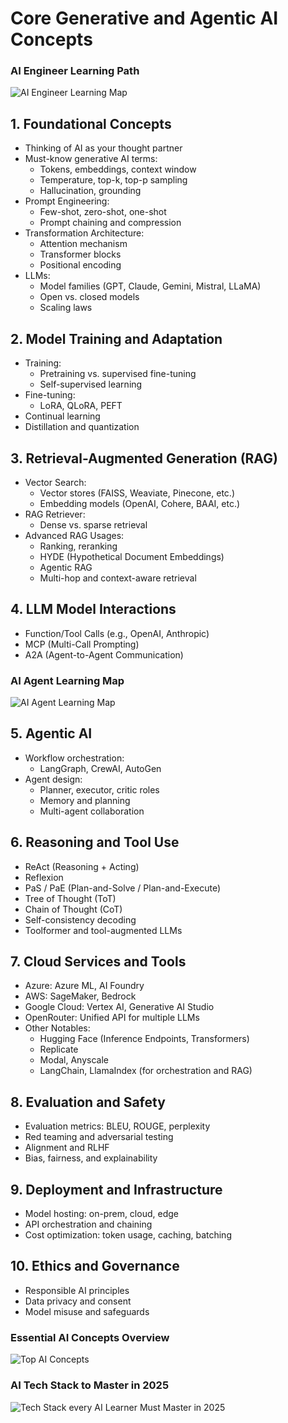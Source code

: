 # Core Generative and Agentic AI Concepts

### AI Engineer Learning Path
![AI Engineer Learning Map](../learning/AI%20Engineer.png)

## 1. Foundational Concepts
- Thinking of AI as your thought partner
- Must-know generative AI terms:
  - Tokens, embeddings, context window
  - Temperature, top-k, top-p sampling
  - Hallucination, grounding
- Prompt Engineering:
  - Few-shot, zero-shot, one-shot
  - Prompt chaining and compression
- Transformation Architecture:
  - Attention mechanism
  - Transformer blocks
  - Positional encoding
- LLMs:
  - Model families (GPT, Claude, Gemini, Mistral, LLaMA)
  - Open vs. closed models
  - Scaling laws

## 2. Model Training and Adaptation
- Training:
  - Pretraining vs. supervised fine-tuning
  - Self-supervised learning
- Fine-tuning:
  - LoRA, QLoRA, PEFT
- Continual learning
- Distillation and quantization

## 3. Retrieval-Augmented Generation (RAG)
- Vector Search:
  - Vector stores (FAISS, Weaviate, Pinecone, etc.)
  - Embedding models (OpenAI, Cohere, BAAI, etc.)
- RAG Retriever:
  - Dense vs. sparse retrieval
- Advanced RAG Usages:
  - Ranking, reranking
  - HYDE (Hypothetical Document Embeddings)
  - Agentic RAG
  - Multi-hop and context-aware retrieval

## 4. LLM Model Interactions
- Function/Tool Calls (e.g., OpenAI, Anthropic)
- MCP (Multi-Call Prompting)
- A2A (Agent-to-Agent Communication)

### AI Agent Learning Map
![AI Agent Learning Map](../learning/AI%20Agent.png)

## 5. Agentic AI
- Workflow orchestration:
  - LangGraph, CrewAI, AutoGen
- Agent design:
  - Planner, executor, critic roles
  - Memory and planning
  - Multi-agent collaboration

## 6. Reasoning and Tool Use
- ReAct (Reasoning + Acting)
- Reflexion
- PaS / PaE (Plan-and-Solve / Plan-and-Execute)
- Tree of Thought (ToT)
- Chain of Thought (CoT)
- Self-consistency decoding
- Toolformer and tool-augmented LLMs

## 7. Cloud Services and Tools
- Azure: Azure ML, AI Foundry
- AWS: SageMaker, Bedrock
- Google Cloud: Vertex AI, Generative AI Studio
- OpenRouter: Unified API for multiple LLMs
- Other Notables:
  - Hugging Face (Inference Endpoints, Transformers)
  - Replicate
  - Modal, Anyscale
  - LangChain, LlamaIndex (for orchestration and RAG)

## 8. Evaluation and Safety
- Evaluation metrics: BLEU, ROUGE, perplexity
- Red teaming and adversarial testing
- Alignment and RLHF
- Bias, fairness, and explainability

## 9. Deployment and Infrastructure
- Model hosting: on-prem, cloud, edge
- API orchestration and chaining
- Cost optimization: token usage, caching, batching

## 10. Ethics and Governance
- Responsible AI principles
- Data privacy and consent
- Model misuse and safeguards


### Essential AI Concepts Overview
![Top AI Concepts](../learning/Top%20AI%20Concepts.png)

### AI Tech Stack to Master in 2025
![Tech Stack every AI Learner Must Master in 2025](../learning/Tech%20stack.png)

